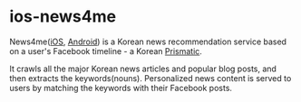 # ios-news4me

News4me(<a href="https://github.com/xissy/ios-news4me">iOS</a>, <a href="https://github.com/xissy/news4me-android">Android</a>) is a Korean news recommendation service based on a user's Facebook timeline - a Korean <a href="http://getprismatic.com/">Prismatic</a>.

It crawls all the major Korean news articles and popular blog posts, and then extracts the keywords(nouns). Personalized news content is served to users by matching the keywords with their Facebook posts.
